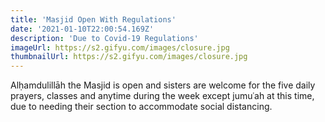 ```yaml
---
title: 'Masjid Open With Regulations'
date: '2021-01-10T22:00:54.169Z'
description: 'Due to Covid-19 Regulations'
imageUrl: https://s2.gifyu.com/images/closure.jpg
thumbnailUrl: https://s2.gifyu.com/images/closure.jpg
---
```


Alḥamdulillāh the Masjid is open and sisters are welcome for the five daily prayers, classes and anytime during the week except jumuʿah at this time, due to needing their section to accommodate social distancing.
